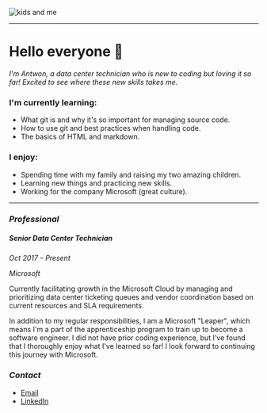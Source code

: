 ![kids and me](https://public.by.files.1drv.com/y4pm3zR_IsO6DvErJa3evGG0sBEwJv1qlpTz2y6nIHhmzze5k_PgKb3Y5jgUf0ttbEgcUskFbJOD70uC3BpoeENz569Ah_sxzr8B9ZDWZbSRg80iFBI2yLMz8LGEzD-CaGovuKx_wmESJUPFO6DW0Z0zXlTb6dp7OXqGS3Y7njD5VXhMXBhHJvjft0UnYuih0IW/Profile%20pic%20%28cropped%29.jpg?psid=1)

---

# **Hello everyone** 👋

*I'm Antwon, a data center technician who is new to coding but loving it so far!  Excited to see where these new skills takes me.*
 
### I'm currently learning:

- What git is and why it's so important for managing source code.
- How to use git and best practices when handling code.
- The basics of HTML and markdown.

### I enjoy:

- Spending time with my family and raising my two amazing children.
- Learning new things and practicing new skills.
- Working for the company Microsoft (great culture).

---

### *Professional*

##### Senior Data Center Technician 
*Oct 2017 – Present*

*Microsoft*

Currently facilitating growth in the Microsoft Cloud by managing and prioritizing data center ticketing queues and vendor coordination based on current resources and SLA requirements.

In addition to my regular responsibilities, I am a Microsoft "Leaper", which means I'm a part of the apprenticeship program to train up to become a software engineer.  I did not have prior coding experience, but I've found that I thoroughly enjoy what I've learned so far!  I look forward to continuing this journey with Microsoft.

### *Contact*

- [Email](antwon.smith70@gmail.com)
- [LinkedIn](https://www.linkedin.com/in/leamon-a-smith/)

<!--
**antwon-smith/antwon-smith** is a ✨ _special_ ✨ repository because its `README.md` (this file) appears on your GitHub profile.

Here are some ideas to get you started:

- 🔭 I’m currently working on ...
- 🌱 I’m currently learning ...
- 👯 I’m looking to collaborate on ...
- 🤔 I’m looking for help with ...
- 💬 Ask me about ...
- 📫 How to reach me: ...
- 😄 Pronouns: ...
- ⚡ Fun fact: ...
-->
